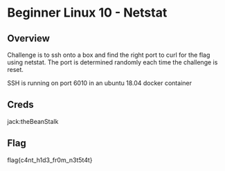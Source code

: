 # Beginner Linux 10 - Netstat

## Overview 

Challenge is to ssh onto a box and find the right port to curl for the flag using netstat. The port is determined randomly each time the challenge is reset.

SSH is running on port 6010 in an ubuntu 18.04 docker container

## Creds

jack:theBeanStalk

## Flag

flag{c4nt_h1d3_fr0m_n3t5t4t}